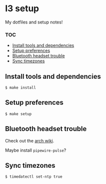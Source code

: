 <h1>I3 setup</h1>

My dotfiles and setup notes!

<h3>TOC</h3>

- [Install tools and dependencies](#install-tools-and-dependencies)
- [Setup preferences](#setup-preferences)
- [Bluetooth headset trouble](#bluetooth-headset-trouble)
- [Sync timezones](#sync-timezones)

## Install tools and dependencies

```console
$ make install
```

## Setup preferences

```console
$ make setup
```

## Bluetooth headset trouble

Check out the [arch wiki](https://wiki.archlinux.org/title/Bluetooth_headset).

Maybe install `pipewire-pulse`?

## Sync timezones

```console
$ timedatectl set-ntp true
```
